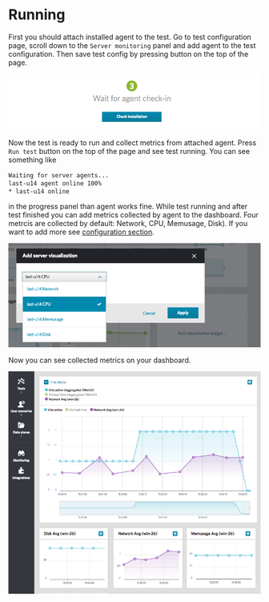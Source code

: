 Running
=======

First you should attach installed agent to the test. Go to test configuration page, scroll down to the `Server monitoring` panel and add agent to the test configuration. Then save test config by pressing button on the top of the page.

![alt tag](check_installation.png)

Now the test is ready to run and collect metrics from attached agent. Press `Run test` button on the top of the page and see test running. You can see something like 

```
Waiting for server agents...
last-u14 agent online 100%
* last-u14 online
```

in the progress panel than agent works fine. While test running and after test finished you can add metrics collected by agent to the dashboard. Four metrcis are collected by default: Network, CPU, Memusage, Disk). If you want to add more see [configuration section](2-CONFIGURE.md).

![alt tag](add_visualization.png)

Now you can see collected metrics on your dashboard.

![alt tag](intro.png)
